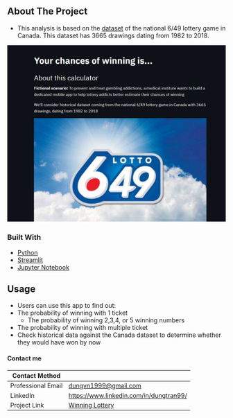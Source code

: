 ## About The Project

- This analysis is based on the [dataset](https://www.kaggle.com/datascienceai/lottery-dataset) of the national 6/49 lottery game in Canada. This dataset has 3665 drawings dating from 1982 to 2018.

![](Thumbnail.png)

### Built With
* [Python](https://en.wikipedia.org/wiki/Python_(programming_language))
* [Streamlit](https://streamlit.io/)
* [Jupyter Notebook](https://en.wikipedia.org/wiki/Project_Jupyter)

## Usage
- Users can use this app to find out:
- The probability of winning with 1 ticket
  - The probability of winning 2,3,4, or 5 winning numbers
- The probability of winning with multiple ticket
- Check historical data against the Canada dataset to determine whether they would have won by now

#### Contact me

| Contact Method | |
| --- | --- |
| Professional Email | dungvn1999@gmail.com |
| LinkedIn | https://www.linkedin.com/in/dungtran99/ |
| Project Link | [Winning Lottery](https://winning-lottery.herokuapp.com/) |
